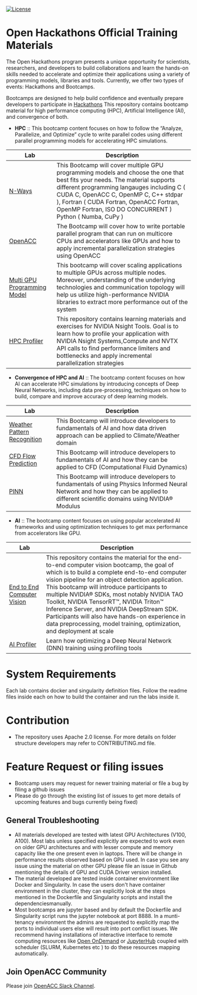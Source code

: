 [![License](https://img.shields.io/badge/License-Apache%202.0-blue.svg)](https://opensource.org/licenses/Apache-2.0) 


#  Open Hackathons Official Training Materials

The Open Hackathons program presents a unique opportunity for scientists, researchers, and developers to build collaborations and learn the hands-on skills needed to accelerate and optimize their applications using a variety of programming models, libraries and tools. Currently, we offer two types of events: Hackathons and Bootcamps.

Bootcamps are designed to help build confidence and eventually prepare developers to participate in [Hackathons](http://openhackathons.org/)
This repository contains bootcamp material for high performance computing (HPC), Artificial Intelligence (AI), and convergence of both.

- __HPC__ :: 
This bootcamp content focuses on how to follow the “Analyze, Parallelize, and Optimize” cycle to write parallel codes using different parallel programming models for accelerating HPC simulations.

| Lab      | Description |
| ----------- | ----------- |
| [N-Ways](https://github.com/openhackathons-org/gpubootcamp/tree/master/hpc/nways)      | This Bootcamp will cover multiple GPU programming models and choose the one that best fits your needs. The material supports different programming langauges including C ( CUDA C, OpenACC C, OpenMP C, C++ stdpar ),  Fortran ( CUDA Fortran, OpenACC Fortran, OpenMP Fortran, ISO DO CONCURRENT ) Python ( Numba, CuPy )       |
| [OpenACC](https://github.com/openhackathons-org/gpubootcamp/tree/master/hpc/openacc)   | The Bootcamp will cover how to write portable parallel program that can run on multicore CPUs and accelerators like GPUs and how to apply incremental parallelization strategies using OpenACC       |
| [Multi GPU Programming Model](https://github.com/openhackathons-org/gpubootcamp/tree/master/hpc/multi_gpu_nways)   | This bootcamp will cover scaling applications to multiple GPUs across multiple nodes. Moreover, understanding of the underlying technologies and communication topology will help us utilize high-performance NVIDIA libraries to extract more performance out of the system     |
| [HPC Profiler](https://github.com/openhackathons-org/HPC_Profiler)  | This repository contains learning materials and exercises for NVIDIA Nsight Tools. Goal is to learn how to profile your application with NVIDIA Nsight Systems,Compute and NVTX API calls to find performance limiters and bottlenecks and apply incremental parallelization strategies |


- __Convergence of HPC and AI__ :: 
The bootcamp content focuses on how AI can accelerate HPC simulations by introducing concepts of Deep Neural Networks, including data pre-processing, techniques on how to build, compare and improve accuracy of deep learning models. 

| Lab      | Description |
| ----------- | ----------- |
| [Weather Pattern Recognition](https://github.com/openhackathons-org/gpubootcamp/tree/master/hpc_ai/ai_science_climate)      | This Bootcamp will introduce developers to fundamentals of AI and how data driven approach can be applied to Climate/Weather domain |
| [CFD Flow Prediction](https://github.com/openhackathons-org/gpubootcamp/tree/master/hpc_ai/ai_science_cfd)      | This Bootcamp will introduce developers to fundamentals of AI and how they can be applied to CFD (Computational Fluid Dynamics) |
| [PINN](https://github.com/openhackathons-org/gpubootcamp/tree/master/hpc_ai/PINN)      | This Bootcamp will introduce developers to fundamentals of using Physics Informed Neural Network and how they can be applied to different scientific domains using NVIDIA® Modulus |

- __AI__ ::
The bootcamp content focuses on using popular accelerated AI frameworks and using optimization techniques to get max performance from accelerators like GPU.


| Lab      | Description |
| ----------- | ----------- |
| [End to End Computer Vision](https://github.com/openhackathons-org/End-to-End-Computer-Vision) | This repository contains the material for the end-to-end computer vision bootcamp, the goal of which is to build a complete end-to-end computer vision pipeline for an object detection application. This bootcamp will introduce participants to multiple NVIDIA® SDKs, most notably NVIDIA TAO Toolkit, NVIDIA TensorRT™, NVIDIA Triton™ Inference Server, and NVIDIA DeepStream SDK. Participants will also have hands-on experience in data preprocessing, model training, optimization, and deployment at scale       |
| [AI Profiler](https://github.com/openhackathons-org/AI-Profiler)   | Learn how optimizing a Deep Neural Network (DNN) training  using profiling tools   |

# System Requirements
Each lab contains docker and singularity definition files. Follow the readme files inside each on how to build the container and run the labs inside it.

# Contribution
- The repository uses Apache 2.0 license. For more details on folder structure developers may refer to CONTRIBUTING.md file.

# Feature Request or filing issues
- Bootcamp users may request for newer training material or file a bug by filing a github issues
- Please do go through the existing list of issues to get more details of upcoming features and bugs currently being fixed)

## General Troubleshooting

- All materials developed are tested with latest GPU Architectures (V100, A100). Most labs unless specified explicitly are expected to work even on older GPU architectures and with lesser compute and memory capacity like the one present even in laptops. There will be change in performance results observed based on GPU used. In case you see any issue using the material on other GPU please file an issue in Github mentioning the details of GPU and CUDA Driver version installed.
- The material developed are tested inside container environment like Docker and Singularity. In case the users don't have container environment in the cluster, they can explicitly look at the steps mentioned in the Dockerfile and Singularity scripts and install the dependenciesmanually.
- Most bootcamps are jupyter based and by default the Dockerfile and Singularity script runs the jupyter notebook at port 8888. In a munti-tenancy environment the admins are requested to explicitly map the ports to individual users else will result into port conflict issues. We recommend having installations of interactive interface to remote computing resources like [Open OnDemand](https://openondemand.org/) or [JupyterHub](https://jupyter.org/hub) coupled with scheduler (SLURM, Kubernetes etc ) to do these resources mapping automatically. 

## Join OpenACC Community
Please join [OpenACC Slack Channel](https://openacclang.slack.com/messages/openaccusergroup).
